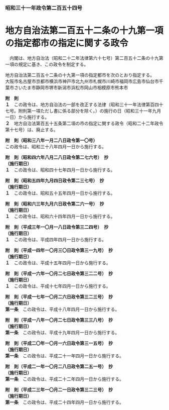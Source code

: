 ### 昭和三十一年政令第二百五十四号  
# 地方自治法第二百五十二条の十九第一項の指定都市の指定に関する政令  
　内閣は、地方自治法（昭和二十二年法律第六十七号）第二百五十二条の十九第一項の規定に基き、この政令を制定する。  
  
地方自治法第二百五十二条の十九第一項の指定都市を次のとおり指定する。  
大阪市名古屋市京都市横浜市神戸市北九州市札幌市川崎市福岡市広島市仙台市千葉市さいたま市静岡市堺市新潟市浜松市岡山市相模原市熊本市  
  
**附　則**  
**１**　この政令は、地方自治法の一部を改正する法律（昭和三十一年法律第百四十七号。附則第一項ただし書に係る部分を除く。）の施行の日（昭和三十一年九月一日）から施行する。  
**２**　地方自治法第百五十五条第二項の市の指定に関する政令（昭和二十二年政令第十七号）は、廃止する。  
  
**附　則（昭和三八年一月二八日政令第一〇号）**  
この政令は、昭和三十八年四月一日から施行する。  
  
**附　則（昭和四六年八月二八日政令第二七六号）　抄**  
**（施行期日）**  
**１**　この政令は、昭和四十七年四月一日から施行する。  
  
**附　則（昭和五四年九月四日政令第二三七号）　抄**  
**（施行期日）**  
**１**　この政令は、昭和五十五年四月一日から施行する。  
  
**附　則（昭和六三年九月六日政令第二六一号）　抄**  
**（施行期日）**  
**１**　この政令は、昭和六十四年四月一日から施行する。  
  
**附　則（平成三年一〇月一八日政令第三二四号）　抄**  
**（施行期日）**  
**１**　この政令は、平成四年四月一日から施行する。  
  
**附　則（平成一四年一〇月三〇日政令第三一九号）　抄**  
**（施行期日）**  
**１**　この政令は、平成十五年四月一日から施行する。  
  
**附　則（平成一六年一〇月二七日政令第三二二号）　抄**  
**（施行期日）**  
**１**　この政令は、平成十七年四月一日から施行する。  
  
**附　則（平成一七年一〇月二六日政令第三二三号）　抄**  
**（施行期日）**  
**第一条**　この政令は、平成十八年四月一日から施行する。  
  
**附　則（平成一八年一〇月二七日政令第三三八号）　抄**  
**（施行期日）**  
**第一条**　この政令は、平成十九年四月一日から施行する。  
  
**附　則（平成二〇年一〇月一六日政令第三一五号）　抄**  
**（施行期日）**  
**第一条**　この政令は、平成二十一年四月一日から施行する。  
  
**附　則（平成二一年一〇月二八日政令第二五一号）　抄**  
**（施行期日）**  
**第一条**　この政令は、平成二十二年四月一日から施行する。  
  
**附　則（平成二三年一〇月二一日政令第三二三号）　抄**  
**（施行期日）**  
**第一条**　この政令は、平成二十四年四月一日から施行する。  
  
